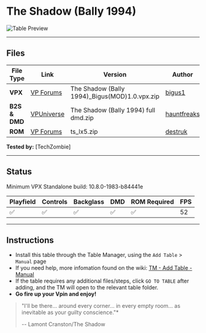 # The Shadow (Bally 1994)

![Table Preview](../../images/vpx-theshadow-table.jpg)

---

## Files
| File Type | Link | Version | Author |  
|-----------|--------|----------|--------------|
| **VPX**  | [ VP Forums](https://www.vpforums.org/index.php?app=downloads&showfile=17050) | The Shadow (Bally 1994)_Bigus(MOD)1.0.vpx.zip | [bigus1](https://www.vpforums.org/index.php?showuser=107629) |
| **B2S & DMD** | [VPUniverse](https://vpuniverse.com/files/file/12214-the-shadow-bally-1994-b2s-with-full-dmd/) | The Shadow (Bally 1994) full dmd.zip | [hauntfreaks](https://vpuniverse.com/profile/5216-hauntfreaks/) |
| **ROM** | [VP Forums](https://www.vpforums.org/index.php?app=downloads&showfile=212) | ts_lx5.zip | [destruk](https://www.vpforums.org/index.php?showuser=5) |

**Tested by:** [TechZombie]

---


## Status 

Minimum VPX Standalone build: 10.8.0-1983-b84441e

| Playfield | Controls | Backglass | DMD | ROM Required | FPS | 
|-----------|----------|-----------|-----|--------------|-----|
| :white_check_mark: | :white_check_mark: | :white_check_mark: | :white_check_mark: | :white_check_mark: | 52 |

---

## Instructions

- Install this table through the Table Manager, using the `Add Table` > `Manual` page
- If you need help, more infomation found on the wiki: [TM - Add Table - Manual](https://github.com/LegendsUnchained/vpx-standalone-alp4k/wiki/%5B04%5D-%F0%9F%A7%A1-TM-%E2%80%90-Other-Features#add-table---manual)
- If the table requires any additional files/steps, click `GO TO TABLE` after adding, and the TM will open to the relevant table folder.
- **Go fire up your Vpin and enjoy!**
> "I'll be there... around every corner... in every empty room... as inevitable as your guilty conscience."*
>
>  -- Lamont Cranston/The Shadow

